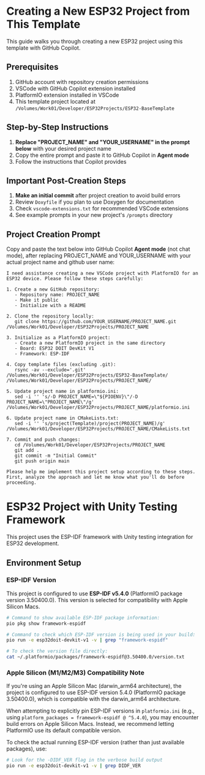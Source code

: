 # Creating a New ESP32 Project from This Template

This guide walks you through creating a new ESP32 project using this template with GitHub Copilot.

## Prerequisites

1. GitHub account with repository creation permissions
2. VSCode with GitHub Copilot extension installed
3. PlatformIO extension installed in VSCode
4. This template project located at `/Volumes/Work01/Developer/ESP32Projects/ESP32-BaseTemplate`

## Step-by-Step Instructions

1. **Replace "PROJECT_NAME" and "YOUR_USERNAME" in the prompt below** with your desired project name
2. Copy the entire prompt and paste it to GitHub Copilot in **Agent mode**
3. Follow the instructions that Copilot provides

## Important Post-Creation Steps

1. **Make an initial commit** after project creation to avoid build errors
2. Review `Doxyfile` if you plan to use Doxygen for documentation
3. Check `vscode-extensions.txt` for recommended VSCode extensions
4. See example prompts in your new project's `/prompts` directory

## Project Creation Prompt

Copy and paste the text below into GitHub Copilot **Agent mode** (not chat mode), after replacing PROJECT_NAME and YOUR_USERNAME with your actual project name and github user name:

```
I need assistance creating a new VSCode project with PlatformIO for an ESP32 device. Please follow these steps carefully:

1. Create a new GitHub repository:
   - Repository name: PROJECT_NAME
   - Make it public
   - Initialize with a README

2. Clone the repository locally:
   git clone https://github.com/YOUR_USERNAME/PROJECT_NAME.git /Volumes/Work01/Developer/ESP32Projects/PROJECT_NAME

3. Initialize as a PlatformIO project:
   - Create a new PlatformIO project in the same directory
   - Board: ESP32 DOIT DevKit V1
   - Framework: ESP-IDF

4. Copy template files (excluding .git):
   rsync -av --exclude='.git' /Volumes/Work01/Developer/ESP32Projects/ESP32-BaseTemplate/ /Volumes/Work01/Developer/ESP32Projects/PROJECT_NAME/

5. Update project name in platformio.ini:
   sed -i '' 's/-D PROJECT_NAME=\"${PIOENV}\"/-D PROJECT_NAME=\"PROJECT_NAME\"/g' /Volumes/Work01/Developer/ESP32Projects/PROJECT_NAME/platformio.ini

6. Update project name in CMakeLists.txt:
   sed -i '' 's/project(Template)/project(PROJECT_NAME)/g' /Volumes/Work01/Developer/ESP32Projects/PROJECT_NAME/CMakeLists.txt

7. Commit and push changes:
   cd /Volumes/Work01/Developer/ESP32Projects/PROJECT_NAME
   git add .
   git commit -m "Initial Commit"
   git push origin main

Please help me implement this project setup according to these steps. First, analyze the approach and let me know what you'll do before proceeding.
```
# ESP32 Project with Unity Testing Framework

This project uses the ESP-IDF framework with Unity testing integration for ESP32 development.

## Environment Setup

### ESP-IDF Version
This project is configured to use **ESP-IDF v5.4.0** (PlatformIO package version 3.50400.0). This version is selected for compatibility with Apple Silicon Macs.

```bash
# Command to show available ESP-IDF package information:
pio pkg show framework-espidf

# Command to check which ESP-IDF version is being used in your build:
pio run -e esp32doit-devkit-v1 -v | grep "framework-espidf"

# To check the version file directly:
cat ~/.platformio/packages/framework-espidf@3.50400.0/version.txt
```

### Apple Silicon (M1/M2/M3) Compatibility Note
If you're using an Apple Silicon Mac (darwin_arm64 architecture), the project is configured to use ESP-IDF version 5.4.0 (PlatformIO package 3.50400.0), which is compatible with the darwin_arm64 architecture.

When attempting to explicitly pin ESP-IDF versions in `platformio.ini` (e.g., using `platform_packages = framework-espidf @ ^5.4.0`), you may encounter build errors on Apple Silicon Macs. Instead, we recommend letting PlatformIO use its default compatible version.

To check the actual running ESP-IDF version (rather than just available packages), use:

```bash
# Look for the -DIDF_VER flag in the verbose build output
pio run -e esp32doit-devkit-v1 -v | grep DIDF_VER
```


